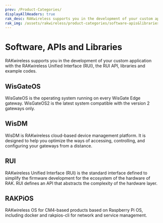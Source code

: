 ```yaml
---
prev: /Product-Categories/
displayAllHeaders: true
rak_desc: RAKwireless supports you in the development of your custom application with the RAKwireless Unified Interface (RUI), the RUI API, libraries and example codes.
rak_img: /assets/rakwireless/product-categories/software-apis&libraries.png
---
```


# Software, APIs and Libraries

<rk-head img="/assets/rakwireless/product-categories/software-apis&libraries.png" center>

RAKwireless supports you in the development of your custom application with the RAKwireless Unified Interface (RUI), the RUI API, libraries and example codes.

</rk-head>

## WisGateOS

<rk-head img="/assets/rakwireless/product-categories/WisGate-OS.svg">

WisGateOS is the operating system running on every WisGate Edge gateway. WisGateOS2 is the latest system compatible with the version 2 gateways only.

</rk-head>

<rk-products :tags="['software-apis-and-libraries', 'wisgateos']" />


## WisDM

<rk-head img="/assets/rakwireless/product-categories/WisDM.png">

WisDM is RAKwireless cloud-based device management platform. It is designed to help you optimize the ways of accessing, controlling, and configuring your gateways from a distance. 

</rk-head>

<rk-products :tags="['software-apis-and-libraries', 'wisdm']" />

## RUI

<rk-head img="/assets/rakwireless/product-categories/RUI.svg">

RAKwireless Unified Interface (RUI) is the standard interface defined to simplify the firmware development for the ecosystem of the hardware of RAK. RUI defines an API that abstracts the complexity of the hardware layer. 

</rk-head>

<rk-products :tags="['software-apis-and-libraries', 'rui']" />

## RAKPiOS

<rk-head img="/assets/rakwireless/product-categories/rakpios.svg">

RAKwireless OS for CM4-based products based on Raspberry Pi OS, including docker and rakpios-cli for network and service management. 

</rk-head>

<rk-products :tags="['software-apis-and-libraries', 'rakpios']" />